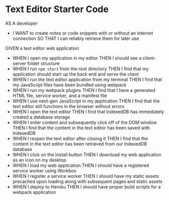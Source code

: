 # Text Editor Starter Code

AS A developer

- I WANT to create notes or code snippets with or without an internet connection
  SO THAT I can reliably retrieve them for later use

GIVEN a text editor web application

- WHEN I open my application in my editor
  THEN I should see a client-server folder structure
- WHEN I run `npm start` from the root directory
  THEN I find that my application should start up the back end and serve the client
- WHEN I run the text editor application from my terminal
  THEN I find that my JavaScript files have been bundled using webpack
- WHEN I run my webpack plugins
  THEN I find that I have a generated HTML file, service worker, and a manifest file
- WHEN I use next-gen JavaScript in my application
  THEN I find that the text editor still functions in the browser without errors
- WHEN I open the text editor
  THEN I find that IndexedDB has immediately created a database storage
- WHEN I enter content and subsequently click off of the DOM window
  THEN I find that the content in the text editor has been saved with IndexedDB
- WHEN I reopen the text editor after closing it
  THEN I find that the content in the text editor has been retrieved from our IndexedDB database
- WHEN I click on the Install button
  THEN I download my web application as an icon on my desktop
- WHEN I load my web application
  THEN I should have a registered service worker using Workbox
- WHEN I register a service worker
  THEN I should have my static assets precached upon loading along with subsequent pages and static assets
- WHEN I deploy to Heroku
  THEN I should have proper build scripts for a webpack application
